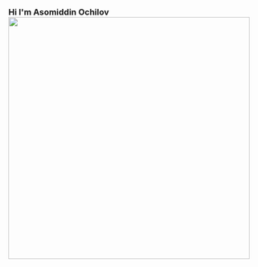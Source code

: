 ### Hi I'm Asomiddin Ochilov <img src="https://giphy.com/embed/dYx3YFq2OiVLIssQH9" width="480" height="480">

